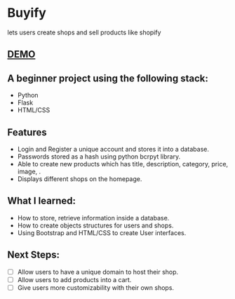 # Buyify
lets users create shops and sell products like shopify

## [DEMO]()


## A beginner project using the following stack:
* Python
* Flask
* HTML/CSS

## Features
* Login and Register a unique account and stores it into a database.
* Passwords stored as a hash using python bcrpyt library.
* Able to create new products which has title, description, category, price, image, .
* Displays different shops on the homepage.

## What I learned:
* How to store, retrieve information inside a database.
* How to create objects structures for users and shops.
* Using Bootstrap and HTML/CSS to create User interfaces.

## Next Steps:
- [ ] Allow users to have a unique domain to host their shop.
- [ ] Allow users to add products into a cart.
- [ ] Give users more customizability with their own shops.
